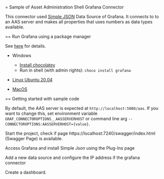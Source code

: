 = Sample of Asset Administration Shell Grafana Connector

This connector used [Simple JSON](https://grafana.com/grafana/plugins/grafana-simple-json-datasource/) Data Source of Grafana. It connects to to an AAS server and makes all properties that uses numbers as data types available.

== Run Grafana using a package manager

See [here](https://grafana.com/docs/grafana/latest/setup-grafana/installation/) for details.

* Windows
  - [Install chocolatey](https://chocolatey.org/install) 
  - Run in shell (with admin rights): ``choco install grafana``

* [Linux Ubuntu 20.04](https://linuxhostsupport.com/blog/how-to-install-grafana-on-ubuntu-20-04/)

* [MacOS](https://grafana.com/docs/grafana/latest/setup-grafana/installation/mac/)


== Getting started with sample code

By default, the AAS server is expected at ```http://localhost:5080/aas```. If you want to change this, set environment variable ``GRAF_CONNECTOROPTIONS__AASSERVERHOST`` or command line arg ``--CONNECTOROPTIONS:AASSERVERHOST={value}``. 

Start the project, check if page https://localhost:7240/swagger/index.html (Swagger Page) is available. 

Access Grafana and install Simple Json using the Plug-Ins page

Add a new data source and configure the IP address if the grafana connector

Create a dashboard.




